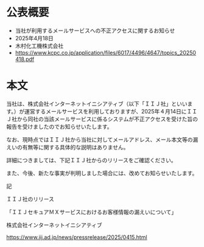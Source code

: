 # 公表概要
- 当社が利用するメールサービスへの不正アクセスに関するお知らせ
- 2025年4月18日
- 木村化工機株式会社
- https://www.kcpc.co.jp/application/files/6017/4496/4647/topics_20250418.pdf

# 本文
当社は、株式会社インターネットイニシアティブ（以下「ＩＩＪ社」といいます。）が運営するメールサービスを利用しておりますが、2025年４月14日にＩＩＪ社から同社の当該メールサービスに係るシステムが不正アクセスを受けた旨の報告を受けましたのでお知らせいたします。

なお、現時点ではＩＩＪ社から当社に対してメールアドレス、メール本文等の漏えいの有無等に関する具体的な説明はありません。

詳細につきましては、下記ＩＩＪ社からのリリースをご確認ください。

また、今後、新たな事実が判明しました場合には、改めてお知らせいたします。

記


ＩＩＪ社のリリース

「ＩＩＪセキュアＭＸサービスにおけるお客様情報の漏えいについて」

株式会社インターネットイニシアティブ

https://www.iij.ad.jp/news/pressrelease/2025/0415.html
